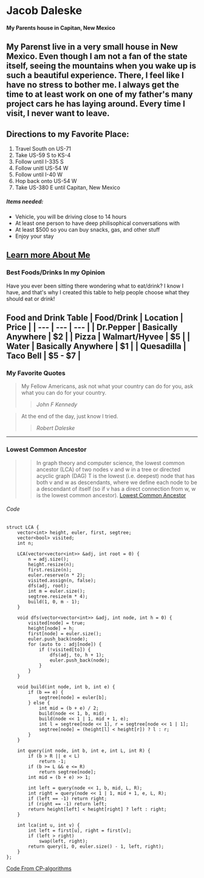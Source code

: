 # Jacob Daleske
#### My Parents house in Capitan, New Mexico
My Parenst live in a very small house in New Mexico. **Even though I am not a fan of the state itself**, seeing the mountains when you wake up is such a beautiful experience. There, I feel like I have **no stress** to bother me. I always get the time to at least work on one of my father's many project cars he has laying around. Every time I visit, I never want to leave.
---
## Directions to my Favorite Place:
1. Travel South on US-71
2. Take US-59 S to KS-4
3. Follow until I-335 S
4. Follow unitl US-54 W
5. Follow until I-40 W
6. Hop back onto US-54 W
7. Take US-380 E until Capitan, New Mexico

##### Items needed:
* Vehicle, you will be driving close to 14 hours
* At least one person to have deep philisophical conversations with
* At least $500 so you can buy snacks, gas, and other stuff
* Enjoy your stay

**[Learn more About Me](AboutMe.md)**
---
### Best Foods/Drinks In my Opinion

Have you ever been sitting there wondering what to eat/drink? I know I have, and that's why I created this table to help people choose what they should eat or drink!

Food and Drink Table
| Food/Drink | Location | Price |
| --- | --- | --- |
| Dr.Pepper | Basically Anywhere | $2 |
| Pizza | Walmart/Hyvee | $5 |
| Water | Basically Anywhere | $1 |
| Quesadilla | Taco Bell | $5 - $7 |
---
### My Favorite Quotes
> My Fellow Americans, ask not what your country can do for you, ask what you can do for your country.
>> *John F Kennedy*

> At the end of the day, just know I tried.
>> *Robert Daleske*

---
### Lowest Common Ancestor
>> In graph theory and computer science, the lowest common ancestor (LCA) of two nodes v and w in a tree or directed acyclic graph (DAG) T is the lowest (i.e. deepest) node that has both v and w as descendants, where we define each node to be a descendant of itself (so if v has a direct connection from w, w is the lowest common ancestor).
>> [Lowest Common Ancestor](https://en.wikipedia.org/wiki/Lowest_common_ancestor)

###### Code
```
struct LCA {
    vector<int> height, euler, first, segtree;
    vector<bool> visited;
    int n;

    LCA(vector<vector<int>> &adj, int root = 0) {
        n = adj.size();
        height.resize(n);
        first.resize(n);
        euler.reserve(n * 2);
        visited.assign(n, false);
        dfs(adj, root);
        int m = euler.size();
        segtree.resize(m * 4);
        build(1, 0, m - 1);
    }

    void dfs(vector<vector<int>> &adj, int node, int h = 0) {
        visited[node] = true;
        height[node] = h;
        first[node] = euler.size();
        euler.push_back(node);
        for (auto to : adj[node]) {
            if (!visited[to]) {
                dfs(adj, to, h + 1);
                euler.push_back(node);
            }
        }
    }

    void build(int node, int b, int e) {
        if (b == e) {
            segtree[node] = euler[b];
        } else {
            int mid = (b + e) / 2;
            build(node << 1, b, mid);
            build(node << 1 | 1, mid + 1, e);
            int l = segtree[node << 1], r = segtree[node << 1 | 1];
            segtree[node] = (height[l] < height[r]) ? l : r;
        }
    }

    int query(int node, int b, int e, int L, int R) {
        if (b > R || e < L)
            return -1;
        if (b >= L && e <= R)
            return segtree[node];
        int mid = (b + e) >> 1;

        int left = query(node << 1, b, mid, L, R);
        int right = query(node << 1 | 1, mid + 1, e, L, R);
        if (left == -1) return right;
        if (right == -1) return left;
        return height[left] < height[right] ? left : right;
    }

    int lca(int u, int v) {
        int left = first[u], right = first[v];
        if (left > right)
            swap(left, right);
        return query(1, 0, euler.size() - 1, left, right);
    }
};
```
[Code From CP-algorithms](https://cp-algorithms.com/graph/lca.html)
